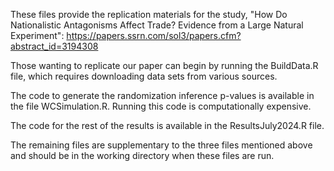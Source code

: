 These files provide the replication materials for the study, "How Do Nationalistic Antagonisms Affect Trade? Evidence from a Large Natural Experiment": https://papers.ssrn.com/sol3/papers.cfm?abstract_id=3194308

Those wanting to replicate our paper can begin by running the BuildData.R file, which requires downloading data sets from various sources.

The code to generate the randomization inference p-values is available in the file WCSimulation.R. Running this code is computationally expensive.

The code for the rest of the results is available in the ResultsJuly2024.R file.

The remaining files are supplementary to the three files mentioned above and should be in the working directory when these files are run.